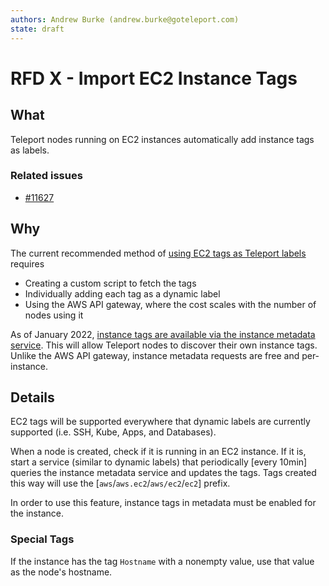 ```yaml
---
authors: Andrew Burke (andrew.burke@goteleport.com)
state: draft
---
```


# RFD X - Import EC2 Instance Tags

## What

Teleport nodes running on EC2 instances automatically add instance tags as labels.

### Related issues

- [#11627](https://github.com/gravitational/teleport/issues/11627)

## Why

The current recommended method of [using EC2 tags as Teleport labels](https://goteleport.com/docs/setup/guides/ec2-tags/) requires
- Creating a custom script to fetch the tags
- Individually adding each tag as a dynamic label
- Using the AWS API gateway, where the cost scales with the number of nodes using it

As of January 2022, [instance tags are available via the instance metadata service](https://aws.amazon.com/about-aws/whats-new/2022/01/instance-tags-amazon-ec2-instance-metadata-service/). This will allow Teleport nodes to discover their own instance tags. Unlike the AWS API gateway, instance metadata requests are free and per-instance.

## Details

EC2 tags will be supported everywhere that dynamic labels are currently supported (i.e. SSH, Kube, Apps, and Databases).

When a node is created, check if it is running in an EC2 instance. If it is, start a service (similar to dynamic labels) that periodically [every 10min] queries the instance metadata service and updates the tags. Tags created this way will use the [`aws`/`aws.ec2`/`aws/ec2`/`ec2`] prefix.

In order to use this feature, instance tags in metadata must be enabled for the instance.

### Special Tags

If the instance has the tag `Hostname` with a nonempty value, use that value as the node's hostname.
